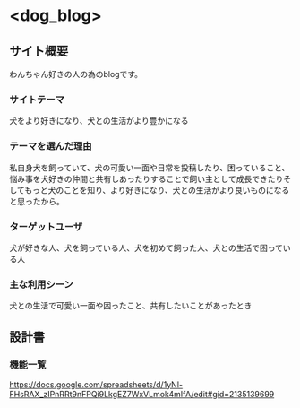 # <dog_blog>

## サイト概要
わんちゃん好きの人の為のblogです。

### サイトテーマ
犬をより好きになり、犬との生活がより豊かになる

### テーマを選んだ理由
私自身犬を飼っていて、犬の可愛い一面や日常を投稿したり、困っていること、悩み事を犬好きの仲間と共有しあったりすることで飼い主として成長できたりそしてもっと犬のことを知り、より好きになり、犬との生活がより良いものになると思ったから。

### ターゲットユーザ
犬が好きな人、犬を飼っている人、犬を初めて飼った人、犬との生活で困っている人

### 主な利用シーン
犬との生活で可愛い一面や困ったこと、共有したいことがあったとき

## 設計書

### 機能一覧
<https://docs.google.com/spreadsheets/d/1yNl-FHsRAX_zIPnRRt9nFPQi9LkgEZ7WxVLmok4mIfA/edit#gid=2135139699>